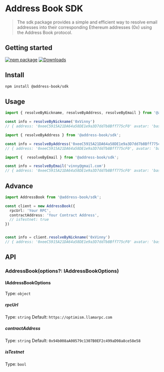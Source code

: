 # Address Book SDK

> The sdk package provides a simple and efficient way to resolve email addresses into their corresponding Ethereum addresses (0x) using the Address Book protocol.

## Getting started

[![npm package][npm-img]][npm-url]
[![Downloads][downloads-img]][downloads-url]


## Install

```bash
npm install @address-book/sdk
```

## Usage

```ts
import { resolveByNickname, resolveByAddress, resolveByEmail } from '@address-book/sdk';

const info = resolveByNickname('0xVinny')
// { address: '0xeeC5915A21DA64a58DE1e9a3D7dd7b8Bff775cF0' avatar: 'base64...', nickname: '0xVinny', freeText: '...' } 
```

```ts
import { resolveByAddress } from '@address-book/sdk';

const info = resolveByAddress('0xeeC5915A21DA64a58DE1e9a3D7dd7b8Bff775cF0')
// { address: '0xeeC5915A21DA64a58DE1e9a3D7dd7b8Bff775cF0', avatar: 'base64...', nickname: '0xVinny', freeText: '...' } 
```


```ts
import {  resolveByEmail } from '@address-book/sdk';

const info = resolveByEmail('vinny@gmail.com')
// { address: '0xeeC5915A21DA64a58DE1e9a3D7dd7b8Bff775cF0' avatar: 'base64...', email: 'vinny@gmail.com', freeText: '...' } 
```

## Advance

```ts
import AddressBook from '@address-book/sdk';

const client = new AddressBook({
  rpcUrl: 'Your RPC',
  contractAddress: 'Your Contract Address',
  // isTestnet: true  
})


const info = client.resolveByNickname('0xVinny')
// { address: '0xeeC5915A21DA64a58DE1e9a3D7dd7b8Bff775cF0' avatar: 'base64...', nickname: '0xVinny', freeText: '...' } 
```

## API

### AddressBook(options?: IAddressBookOptions)

#### IAddressBookOptions

Type: `object`

##### rpcUrl

Type: `string`
Default: `https://optimism.llamarpc.com`

##### contractAddress

Type: `string`
Default: `0x94b008aA00579c1307B0EF2c499aD98a8ce58e58`

##### isTestnet

Type: `bool`

[downloads-img]:https://img.shields.io/npm/dt/@address-book/sdk
[downloads-url]:https://www.npmtrends.com/@address-book/sdk
[npm-img]:https://img.shields.io/npm/v/@address-book/sdk
[npm-url]:https://www.npmjs.com/package/@address-book/sdk